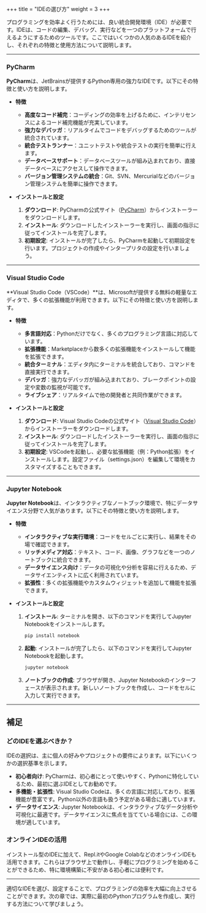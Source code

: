 +++
title = "IDEの選び方"
weight = 3
+++

プログラミングを効率よく行うためには、良い統合開発環境（IDE）が必要です。IDEは、コードの編集、デバッグ、実行などを一つのプラットフォームで行えるようにするためのツールです。ここではいくつかの人気のあるIDEを紹介し、それぞれの特徴と使用方法について説明します。

---

### PyCharm

**PyCharm**は、JetBrainsが提供するPython専用の強力なIDEです。以下にその特徴と使い方を説明します。

- **特徴**
  - **高度なコード補完**：コーディングの効率を上げるために、インテリセンスによるコード補完機能が充実しています。
  - **強力なデバッガ**：リアルタイムでコードをデバッグするためのツールが統合されています。
  - **統合テストランナー**：ユニットテストや統合テストの実行を簡単に行えます。
  - **データベースサポート**：データベースツールが組み込まれており、直接データベースにアクセスして操作できます。
  - **バージョン管理システムの統合**：Git、SVN、Mercurialなどのバージョン管理システムを簡単に操作できます。

- **インストールと設定**
  1. **ダウンロード**: PyCharmの公式サイト（[PyCharm](https://www.jetbrains.com/pycharm/)）からインストーラーをダウンロードします。
  2. **インストール**: ダウンロードしたインストーラーを実行し、画面の指示に従ってインストールを完了します。
  3. **初期設定**: インストールが完了したら、PyCharmを起動して初期設定を行います。プロジェクトの作成やインタープリタの設定を行いましょう。

---

### Visual Studio Code

**Visual Studio Code（VSCode）**は、Microsoftが提供する無料の軽量なエディタで、多くの拡張機能が利用できます。以下にその特徴と使い方を説明します。

- **特徴**
  - **多言語対応**：Pythonだけでなく、多くのプログラミング言語に対応しています。
  - **拡張機能**：Marketplaceから数多くの拡張機能をインストールして機能を拡張できます。
  - **統合ターミナル**：エディタ内にターミナルを統合しており、コマンドを直接実行できます。
  - **デバッガ**：強力なデバッガが組み込まれており、ブレークポイントの設定や変数の監視が可能です。
  - **ライブシェア**：リアルタイムで他の開発者と共同作業ができます。

- **インストールと設定**
  1. **ダウンロード**: Visual Studio Codeの公式サイト（[Visual Studio Code](https://code.visualstudio.com/)）からインストーラーをダウンロードします。
  2. **インストール**: ダウンロードしたインストーラーを実行し、画面の指示に従ってインストールを完了します。
  3. **初期設定**: VSCodeを起動し、必要な拡張機能（例：Python拡張）をインストールします。設定ファイル（settings.json）を編集して環境をカスタマイズすることもできます。

---

### Jupyter Notebook

**Jupyter Notebook**は、インタラクティブなノートブック環境で、特にデータサイエンス分野で人気があります。以下にその特徴と使い方を説明します。

- **特徴**
  - **インタラクティブな実行環境**：コードをセルごとに実行し、結果をその場で確認できます。
  - **リッチメディア対応**：テキスト、コード、画像、グラフなどを一つのノートブックに統合できます。
  - **データサイエンス向け**：データの可視化や分析を容易に行えるため、データサイエンティストに広く利用されています。
  - **拡張性**：多くの拡張機能やカスタムウィジェットを追加して機能を拡張できます。

- **インストールと設定**
  1. **インストール**: ターミナルを開き、以下のコマンドを実行してJupyter Notebookをインストールします。
     ```bash
     pip install notebook
     ```
  2. **起動**: インストールが完了したら、以下のコマンドを実行してJupyter Notebookを起動します。
     ```bash
     jupyter notebook
     ```
  3. **ノートブックの作成**: ブラウザが開き、Jupyter Notebookのインターフェースが表示されます。新しいノートブックを作成し、コードをセルに入力して実行できます。

---

## 補足

### どのIDEを選ぶべきか？
IDEの選択は、主に個人の好みやプロジェクトの要件によります。以下にいくつかの選択基準を示します。

- **初心者向け**: PyCharmは、初心者にとって使いやすく、Pythonに特化しているため、最初に選ぶIDEとしてお勧めです。
- **多機能・拡張性**: Visual Studio Codeは、多くの言語に対応しており、拡張機能が豊富です。Python以外の言語も扱う予定がある場合に適しています。
- **データサイエンス**: Jupyter Notebookは、インタラクティブなデータ分析や可視化に最適です。データサイエンスに焦点を当てている場合には、この環境が適しています。

### オンラインIDEの活用
インストール型のIDEに加えて、Repl.itやGoogle ColabなどのオンラインIDEも活用できます。これらはブラウザ上で動作し、手軽にプログラミングを始めることができるため、特に環境構築に不安がある初心者には便利です。

---

適切なIDEを選び、設定することで、プログラミングの効率を大幅に向上させることができます。次の章では、実際に最初のPythonプログラムを作成し、実行する方法について学びましょう。
